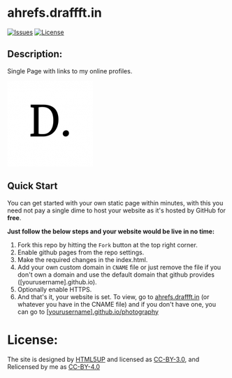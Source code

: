# ahrefs.draffft.in

[![Issues](https://img.shields.io/github/issues/Navneet-Suresh/ahref.ddraffft.in.svg?style=flat-square)](https://github.com/Navneet-Suresh/ahref.ddraffft.in/issues?utm_source=Links-Website&utm_medium=badge&utm_campaign=One-bio-link) [![License](https://img.shields.io/github/license/Navneet-Suresh/ahref.ddraffft.in.svg?style=flat-square)](https://github.com/Navneet-Suresh/ahref.ddraffft.in/blob/master/LICENSE?utm_source=Links-Website&utm_medium=badge&utm_campaign=One-bio-link)

<h2 id='Repo-Description'> Description:</h2>

Single Page with links to my online profiles.

<kbd><img src='/assets/favicons/favicon-196x196.png'/></kbd>

<h2 id='quick-start'>Quick Start</h2>

You can get started with your own static page within minutes, with this you need not pay a single dime to host your website as
it's hosted by GitHub for __free__.

**Just follow the below steps and your website would be live in no time:**

1. Fork this repo by hitting the `Fork` button at the top right corner.
2. Enable github pages from the repo settings.
3. Make the required changes in the index.html.
4. Add your own custom domain in `CNAME` file or just remove the file if you don't own a domain and use the default domain that github provides ([yourusername].github.io).
5. Optionally enable HTTPS.
6. And that's it, your website is set. To view, go to [ahrefs.draffft.in](ahrefs.draffft.in) (or whatever you have in the CNAME file) and if you don't have one, you can go to [[yourusername].github.io/photography](http://yourusername.github.io/photography)

# License:

The site is designed by [HTML5UP](https://html5up.net) and licensed as [CC-BY-3.0](https://html5up.net/license), and Relicensed by me as [CC-BY-4.0](/LICENSE)
